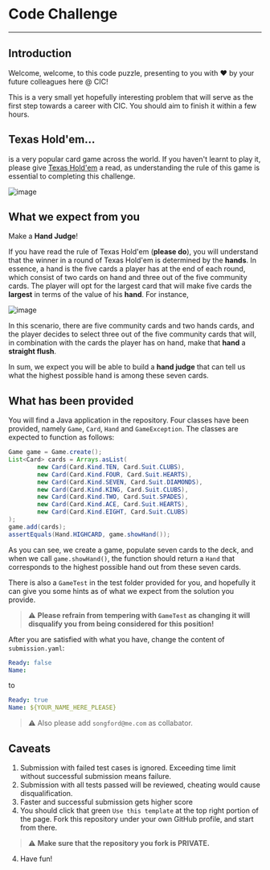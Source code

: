 # Code Challenge

----

## Introduction
Welcome, welcome, to this code puzzle, presenting to you with ❤️ by your future colleagues here @ CIC!

This is a very small yet hopefully interesting problem that will serve as the first step towards a career with CIC. You should aim to finish it within a few hours. 

## Texas Hold'em...

is a very popular card game across the world. If you haven't learnt to play it, please give [Texas Hold'em](https://en.wikipedia.org/wiki/Texas_hold_%27em) a read, as understanding the rule of this game is essential to completing this challenge. 

![image](https://user-images.githubusercontent.com/7297840/111072409-77769680-8515-11eb-8fc5-46991b5ee577.png)

## What we expect from you

Make a **Hand Judge**!

If you have read the rule of Texas Hold'em (**please do**), you will understand that the winner in a round of Texas Hold'em is determined by the **hands**. In essence, a hand is the five cards a player has at the end of each round, which consist of two cards on hand and three out of the five community cards. The player will opt for the largest card that will make five cards the **largest** in terms of the value of his **hand**. For instance,

![image](https://user-images.githubusercontent.com/7297840/111101545-1be3f180-8585-11eb-8faa-ae12e1b1d28b.png)

In this scenario, there are five community cards and two hands cards, and the player decides to select three out of the five community cards that will, in combination with the cards the player has on hand, make that **hand** a **straight flush**. 

In sum, we expect you will be able to build a **hand judge** that can tell us what the highest possible hand is among these seven cards.

## What has been provided

You will find a Java application in the repository. Four classes have been provided, namely `Game`, `Card`, `Hand` and `GameException`. The classes are expected to function as follows:

```java
Game game = Game.create();
List<Card> cards = Arrays.asList(
        new Card(Card.Kind.TEN, Card.Suit.CLUBS),
        new Card(Card.Kind.FOUR, Card.Suit.HEARTS),
        new Card(Card.Kind.SEVEN, Card.Suit.DIAMONDS),
        new Card(Card.Kind.KING, Card.Suit.CLUBS),
        new Card(Card.Kind.TWO, Card.Suit.SPADES),
        new Card(Card.Kind.ACE, Card.Suit.HEARTS),
        new Card(Card.Kind.EIGHT, Card.Suit.CLUBS)
);
game.add(cards);
assertEquals(Hand.HIGHCARD, game.showHand());
```

As you can see, we create a game, populate seven cards to the deck, and when we call `game.showHand()`, the function should return a `Hand` that corresponds to the highest possible hand out from these seven cards. 

There is also a `GameTest` in the test folder provided for you, and hopefully it can give you some hints as of what we expect from the solution you provide. 

> ⚠️ **Please refrain from tempering with `GameTest` as changing it will disqualify you from being considered for this position!**

After you are satisfied with what you have, change the content of `submission.yaml`:
```yaml
Ready: false
Name: 
```
to
```yaml
Ready: true
Name: ${YOUR_NAME_HERE_PLEASE}
```
> ⚠️ Also please add `songford@me.com` as collabator. 

## Caveats

1. Submission with failed test cases is ignored. Exceeding time limit without successful submission means failure.
2. Submission with all tests passed will be reviewed, cheating would cause disqualification.
3. Faster and successful submission gets higher score   
4. You should click that green `Use this template` at the top right portion of the page. Fork this repository under your own GitHub profile, and start from there.
> :warning: **Make sure that the repository you fork is **PRIVATE**.** 
4. Have fun!

